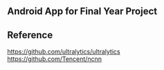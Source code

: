 Android App for Final Year Project
--

Reference
--
https://github.com/ultralytics/ultralytics <br>
https://github.com/Tencent/ncnn
